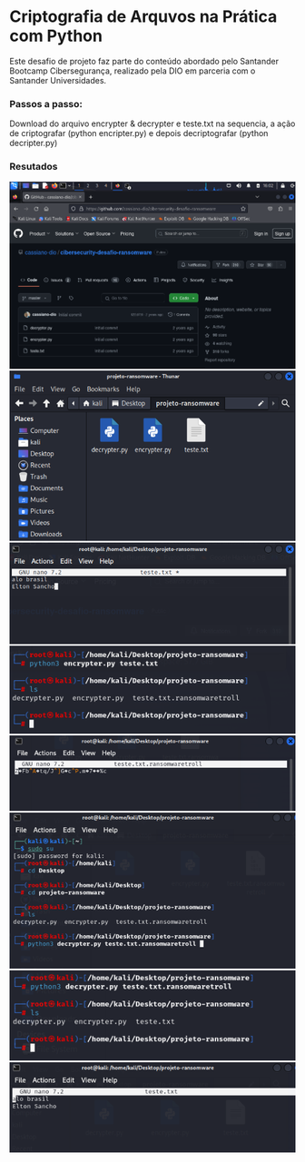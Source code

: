 
# Criptografia de Arquvos na Prática com Python
Este desafio de projeto faz parte do conteúdo abordado pelo Santander Bootcamp Cibersegurança, realizado pela DIO em parceria com o Santander Universidades.

### Passos a passo:

Download do arquivo encrypter & decrypter e teste.txt
na sequencia, a ação de criptografar (python encripter.py) e depois decriptografar (python decripter.py)

### Resutados

![Alt text](./Desafio-Ransomware-01.png "Optional title")
![Alt text](./Desafio-Ransomware-02.png "Optional title")
![Alt text](./Desafio-Ransomware-04.png "Optional title")
![Alt text](./Desafio-Ransomware-05.png "Optional title")
![Alt text](./Desafio-Ransomware-06.png "Optional title")
![Alt text](./Desafio-Ransomware-07.png "Optional title")
![Alt text](./Desafio-Ransomware-08.png "Optional title")
![Alt text](./Desafio-Ransomware-09.png "Optional title")
